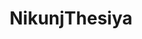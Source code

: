---
title: NikunjThesiya
github: https://github.com/NikunjThesiya
mode: dark
transition: 3s
archetype:
- Cool Banner
- Innovative
- Project Showcase
- Badges | Tags | Icons
- Editor’s Choice
---